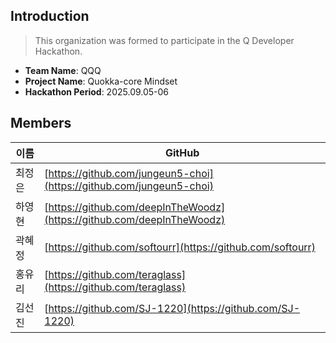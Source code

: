 ## Introduction

> This organization was formed to participate in the Q Developer Hackathon.
- **Team Name**: QQQ
- **Project Name**: Quokka-core Mindset
- **Hackathon Period**: 2025.09.05-06

## Members

| 이름   | GitHub                                                                 |
| ----- | ---------------------------------------------------------------------- |
| 최정은 | [https://github.com/jungeun5-choi](https://github.com/jungeun5-choi)   |
| 하영현 | [https://github.com/deepInTheWoodz](https://github.com/deepInTheWoodz) |
| 곽혜정 | [https://github.com/softourr](https://github.com/softourr)             |
| 홍유리 | [https://github.com/teraglass](https://github.com/teraglass)           |
| 김선진 | [https://github.com/SJ-1220](https://github.com/SJ-1220)               |
